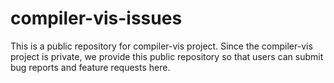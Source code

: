 # compiler-vis-issues
This is a public repository for compiler-vis project. Since the compiler-vis project is private, we provide this public repository so that users can submit bug reports and feature requests here.
